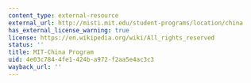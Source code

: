 ```yaml
---
content_type: external-resource
external_url: http://misti.mit.edu/student-programs/location/china
has_external_license_warning: true
license: https://en.wikipedia.org/wiki/All_rights_reserved
status: ''
title: MIT-China Program
uid: 4e03c784-4fe1-424b-a972-f2aa5e4ac3c3
wayback_url: ''
---
```

